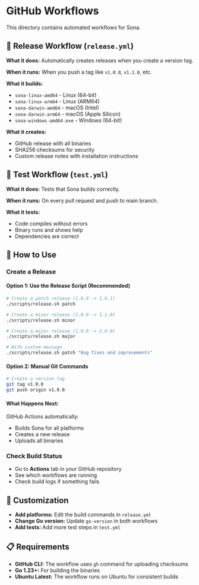 # GitHub Workflows

This directory contains automated workflows for Sona.

## 🚀 Release Workflow (`release.yml`)

**What it does:** Automatically creates releases when you create a version tag.

**When it runs:** When you push a tag like `v1.0.0`, `v1.1.0`, etc.

**What it builds:**
- `sona-linux-amd64` - Linux (64-bit)
- `sona-linux-arm64` - Linux (ARM64)
- `sona-darwin-amd64` - macOS (Intel)
- `sona-darwin-arm64` - macOS (Apple Silicon)
- `sona-windows-amd64.exe` - Windows (64-bit)

**What it creates:**
- GitHub release with all binaries
- SHA256 checksums for security
- Custom release notes with installation instructions

## 🧪 Test Workflow (`test.yml`)

**What it does:** Tests that Sona builds correctly.

**When it runs:** On every pull request and push to main branch.

**What it tests:**
- Code compiles without errors
- Binary runs and shows help
- Dependencies are correct

## 📝 How to Use

### Create a Release

#### Option 1: Use the Release Script (Recommended)
```bash
# Create a patch release (1.0.0 -> 1.0.1)
./scripts/release.sh patch

# Create a minor release (1.0.0 -> 1.1.0)
./scripts/release.sh minor

# Create a major release (1.0.0 -> 2.0.0)
./scripts/release.sh major

# With custom message
./scripts/release.sh patch "Bug fixes and improvements"
```

#### Option 2: Manual Git Commands
```bash
# Create a version tag
git tag v1.0.0
git push origin v1.0.0
```

#### What Happens Next:
GitHub Actions automatically:
- Builds Sona for all platforms
- Creates a new release
- Uploads all binaries

### Check Build Status

- Go to **Actions** tab in your GitHub repository
- See which workflows are running
- Check build logs if something fails

## 🔧 Customization

- **Add platforms:** Edit the build commands in `release.yml`
- **Change Go version:** Update `go-version` in both workflows
- **Add tests:** Add more test steps in `test.yml`

## 📋 Requirements

- **GitHub CLI:** The workflow uses `gh` command for uploading checksums
- **Go 1.23+:** For building the binaries
- **Ubuntu Latest:** The workflow runs on Ubuntu for consistent builds
